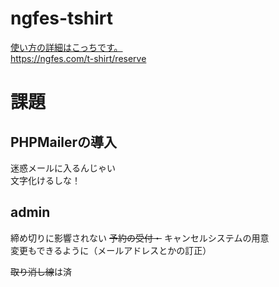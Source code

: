 # ngfes-tshirt
[使い方の詳細はこっちです。](https://yatapyon.xsrv.jp/wiki/?NG%E7%A5%AD/%E9%81%8B%E5%96%B6/T%E3%82%B7%E3%83%A3%E3%83%84%E7%8F%AD/%E6%96%87%E5%8C%96%E7%A5%ADT%E3%82%B7%E3%83%A3%E3%83%84%E3%81%AEWeb%E5%8F%97%E4%BB%98%E3%81%AB%E3%81%A4%E3%81%84%E3%81%A6)  
https://ngfes.com/t-shirt/reserve
# 課題
## PHPMailerの導入  
迷惑メールに入るんじゃい  
文字化けるしな！  
## admin
締め切りに影響されない ~~予約の受付・~~ キャンセルシステムの用意  
変更もできるように（メールアドレスとかの訂正）

~~取り消し線~~は済

